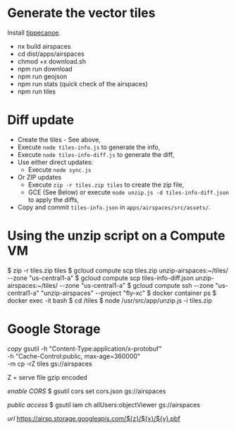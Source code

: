 # Generate the vector tiles

Install [tippecanoe](https://github.com/mapbox/tippecanoe).

- nx build airspaces
- cd dist/apps/airspaces
- chmod +x download.sh
- npm run download
- npm run geojson
- npm run stats (quick check of the airspaces)
- npm run tiles

# Diff update

- Create the tiles - See above,
- Execute `node tiles-info.js` to generate the info,
- Execute `node tiles-info-diff.js` to generate the diff,
- Use either direct updates:
  - Execute `node sync.js`
- Or ZIP updates
  - Execute `zip -r tiles.zip tiles` to create the zip file,
  - GCE (See Below) or execute `node unzip.js -d tiles-info-diff.json` to apply the diffs,
- Copy and commit `tiles-info.json` in `apps/airspaces/src/assets/`.

# Using the unzip script on a Compute VM

$ zip -r tiles.zip tiles
$ gcloud compute scp tiles.zip unzip-airspaces:~/tiles/ --zone "us-central1-a"
$ gcloud compute scp tiles-info-diff.json unzip-airspaces:~/tiles/ --zone "us-central1-a"
$ gcloud compute ssh --zone "us-central1-a" "unzip-airspaces" --project "fly-xc"
$ docker container ps
$ docker exec -it <NAME> bash
$ cd /tiles
$ node /usr/src/app/unzip.js -i tiles.zip

# Google Storage

_copy_
gsutil -h "Content-Type:application/x-protobuf" \
 -h "Cache-Control:public, max-age=360000" \
 -m cp -rZ tiles gs://airspaces

Z = serve file gzip encoded

_enable CORS_
$ gsutil cors set cors.json gs://airspaces

_public access_
$ gsutil iam ch allUsers:objectViewer gs://airspaces

_url_
https://airsp.storage.googleapis.com/${z}/${x}/${y}.pbf
